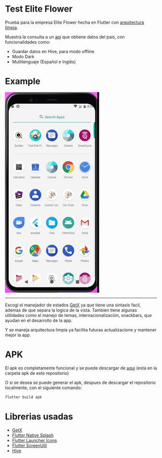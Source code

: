 # Test Elite Flower

Prueba para la empresa Elite Flower hecha en Flutter
con [arquitectura limpia](https://www.youtube.com/playlist?list=PLB6lc7nQ1n4iYGE_khpXRdJkJEp9WOech).

Muestra la consulta a un [api](https://restcountries.eu/rest/v2/alpha/col) que obtiene datos del pais, con
funcionalidades como:

- Guardar datos en Hive, para modo offline
- Modo Dark
- Multilenguaje (Español e Inglés)


# Example

![Preview](https://github.com/criistian14/test-elite_flower/raw/master/assets/preview.gif)
 
---

Escogi el manejador de estados [GetX](https://pub.dev/packages/get) ya que tiene una sintaxis facil, ademas de que separa la logica de la vista.
Tambien tiene algunas utilidades como el manejo de temas, internacionalización, snackbars, que ayudan en el desarrollo de la app.

Y se maneja arquitectura limpia ya facilita futuras actualizacione y mantener mejor la app.

# APK

El apk es completamente funcional y se puede descargar de [aqui](https://github.com/criistian14/test-elite_flower/raw/master/apk/test-elite_flower-christian.apk) (esta en la carpeta apk de este repositorio)

O si se desea se puede generar el apk, despues de descargar el repositorio localmente, con el siguiente comando:

```cmd
flutter build apk
```

# Librerias usadas

- [GetX](https://pub.dev/packages/get)
- [Flutter Native Splash](https://pub.dev/packages/flutter_native_splash)
- [Flutter Launcher Icons](https://pub.dev/packages/flutter_launcher_icons)
- [Flutter ScreenUtil](https://pub.dev/packages/flutter_screenutil)
- [Hive](https://pub.dev/packages/hive)
